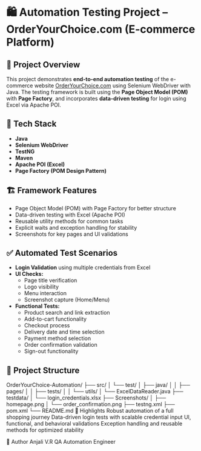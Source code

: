 # 🛍️ Automation Testing Project – OrderYourChoice.com (E-commerce Platform)
## 📌 Project Overview
This project demonstrates **end-to-end automation testing** of the e-commerce website [OrderYourChoice.com](https://www.orderyourchoice.com) using Selenium WebDriver with Java. The testing framework is built using the **Page Object Model (POM)** with **Page Factory**, and incorporates **data-driven testing** for login using Excel via Apache POI.
## 🧰 Tech Stack
- **Java**
- **Selenium WebDriver**
- **TestNG**
- **Maven**
- **Apache POI (Excel)**
- **Page Factory (POM Design Pattern)**
## 🏗️ Framework Features
- Page Object Model (POM) with Page Factory for better structure
- Data-driven testing with Excel (Apache POI)
- Reusable utility methods for common tasks
- Explicit waits and exception handling for stability
- Screenshots for key pages and UI validations
## ✅ Automated Test Scenarios
- **Login Validation** using multiple credentials from Excel
- **UI Checks:**
  - Page title verification
  - Logo visibility
  - Menu interaction
  - Screenshot capture (Home/Menu)
- **Functional Tests:**
  - Product search and link extraction
  - Add-to-cart functionality
  - Checkout process
  - Delivery date and time selection
  - Payment method selection
  - Order confirmation validation
  - Sign-out functionality
## 📂 Project Structure
OrderYourChoice-Automation/
├── src/
│ └── test/
│ ├── java/
│ │ ├── pages/
│ │ ├── tests/
│ │ └── utils/
│ └── ExcelDataReader.java
├── testdata/
│ └── login_credentials.xlsx
├── Screenshots/
│ ├── homepage.png
│ └── order_confirmation.png
├── testng.xml
├── pom.xml
└── README.md
🧪 Highlights
Robust automation of a full shopping journey
Data-driven login tests with scalable credential input
UI, functional, and behavioral validations
Exception handling and reusable methods for optimized stability

👤 Author
Anjali V.R
QA Automation Engineer
